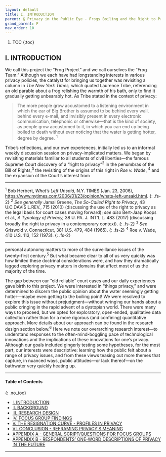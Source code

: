 ```yaml
---
layout: default
title: I. INTRODUCTION
parent: § Privacy in the Public Eye - Frogs Boiling and the Right to Privacy 
grand_parent: P
nav_order: 10 
---
```

<style>
.dont-break-out {
  /* These are technically the same, but use both */
  overflow-wrap: break-word;
  word-wrap: break-word;

     -ms-word-break: break-all;
  /* This is the dangerous one in WebKit, as it breaks things wherever */
  word-break: break-all;
  /* Instead use this non-standard one: */
  word-break: break-word;
}

.youtube-container {
    position: relative;
    width: 100%;
    height: 0;
    padding-bottom: 56.25%;
}
.youtube-video {
    position: absolute;
    top: 0;
    left: 0;
    width: 100%;
    height: 100%;
}

</style>

<div class="dont-break-out" markdown="1">

1. TOC
{:toc}

## I. INTRODUCTION
We call this project the “Frog Project” and we call ourselves the “Frog Team.” Although we each have had longstanding interests in various privacy policies, the catalyst for bringing us together was revisiting a column in *The New York Times,* which quoted Laurence Tribe, referencing an old parable about a frog relishing the warmth of his bath, only to find it gradually getting unbearably hot. As Tribe stated in the context of privacy:

> The more people grow accustomed to a listening environment in which the ear of Big Brother is assumed to be behind every wall, behind every e-mail, and invisibly present in every electronic communication, telephonic or otherwise—that is the kind of society, as people grow accustomed to it, in which you can end up being boiled to death without ever noticing that the water is getting hotter, degree by degree. <sup>1</sup>

Tribe’s reflections, and our own experiences, initially led us to an informal weekly discussion session on privacy-implicated matters. We began by revisiting materials familiar to all students of civil liberties—the famous Supreme Court discovery of a “right to privacy”<sup>2</sup> in the penumbras of the Bill of Rights,<sup>3</sup> the revisiting of the origins of this right in *Roe v. Wade*, <sup>4</sup> and the expansion of the Court’s interest from

***

<sup>1</sup> Bob Herbert, *What’s Left Unsaid*, N.Y. TIMES (Jan. 23, 2006), https://www.nytimes.com/2006/01/23/opinion/whats-left-unsaid.html. 
{: .fs-2}
<sup>2</sup> *See generally* Jamal Greene, *The So-Called Right to Privacy*, 43 U.C.DAVIS L.REV., 715 (2010) (discussing the use of the right to privacy as the legal basis for court cases moving forward); *see also* Bert-Jaap Koops et al., *A Typology of Privacy,* 38 U. PA. J. INT’L L. 483 (2017) (discussing broadly the right to privacy in a contemporary context). 
{: .fs-2}
<sup>3</sup> *See* Griswold v. Connecticut, 381 U.S. 479, 484 (1965). 
{: .fs-2}
<sup>4</sup> Roe v. Wade, 410 U.S. 113, 152 (1973).
{: .fs-2}
***

personal autonomy matters to more of the surveillance issues of the twenty-first century.<sup>5</sup> But what became clear to all of us very quickly was how limited these doctrinal considerations were, and how they dramatically lagged exploring privacy matters in domains that affect most of us the majority of the time.

The gap between our “old reliable” court cases and our daily experiences gave birth to this project. We were interested in “things privacy,” and were determined to discern the public opinion about the water seemingly getting hotter—maybe even getting to the boiling point! We were resolved to explore this issue without prejudgment—without wringing our hands about a public cringing in the rapid advent of a dystopian world. There were many ways to proceed, but we opted for exploratory, open-ended, qualitative data collection rather than for a more rigorous (and confining) quantitative approach. More details about our approach can be found in the research design section below.<sup>6</sup> Here we note our overarching research interest—to understand responses to the often-mind-boggling pace of technological innovations and the implications of these innovations for one’s privacy. Although our goals included gingerly testing some hypotheses, for the most part, our interests were descriptive: learning how the public felt about a range of privacy issues, and from these views teasing out more themes that capture, in nuanced ways, public attitudes—or lack thereof—on the bathwater very quickly heating up.

***

#### Table of Contents
{: .no_toc}

<ul><li> <a href="/docs/P/Privacy-in-the-Public-Eye%20-Frogs-Boiling-and-the-Right-to-Privacy-1/">I. INTRODUCTION</a></li><li> <a href="/docs/P/Privacy-in-the-Public-Eye%20-Frogs-Boiling-and-the-Right-to-Privacy-2/">II. BACKGROUND</a></li><li> <a href="/docs/P/Privacy-in-the-Public-Eye%20-Frogs-Boiling-and-the-Right-to-Privacy-3/">III. RESEARCH DESIGN</a></li><li> <a href="/docs/P/Privacy-in-the-Public-Eye%20-Frogs-Boiling-and-the-Right-to-Privacy-4/">IV. FOCUS GROUP FINDINGS</a></li><li> <a href="/docs/P/Privacy-in-the-Public-Eye%20-Frogs-Boiling-and-the-Right-to-Privacy-5/">V. THE RESIGNATION CURVE - PROFILES IN PRIVACY</a></li><li> <a href="/docs/P/Privacy-in-the-Public-Eye%20-Frogs-Boiling-and-the-Right-to-Privacy-6/">VI. CONCLUSION - REFRAMING PRIVACY’S MEANING</a></li><li> <a href="/docs/P/Privacy-in-the-Public-Eye%20-Frogs-Boiling-and-the-Right-to-Privacy-7/">APPENDIX A - GENERAL SCRIPT/QUESTIONS FOR FOCUS GROUPS</a></li><li> <a href="/docs/P/Privacy-in-the-Public-Eye%20-Frogs-Boiling-and-the-Right-to-Privacy-8/">APPENDIX B - RESPONDENTS’ ONE-WORD DESCRIPTIONS OF PRIVACY IN THE FUTURE</a></li></ul>

***

</div>
